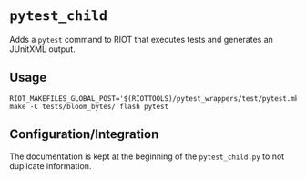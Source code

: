 `pytest_child`
==============


Adds a `pytest` command to RIOT that executes tests and generates an JUnitXML
output.


Usage
-----

    RIOT_MAKEFILES_GLOBAL_POST='$(RIOTTOOLS)/pytest_wrappers/test/pytest.mk.post' make -C tests/bloom_bytes/ flash pytest


Configuration/Integration
-------------------------

The documentation is kept at the beginning of the `pytest_child.py` to not
duplicate information.
